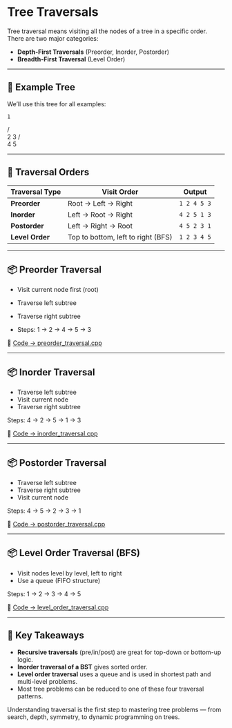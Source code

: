﻿# Tree Traversals

Tree traversal means visiting all the nodes of a tree in a specific order.  
There are two major categories:
- **Depth-First Traversals** (Preorder, Inorder, Postorder)
- **Breadth-First Traversal** (Level Order)

---

## 🌳 Example Tree

We’ll use this tree for all examples:

    1
   / \
  2   3
 / \
4   5


---

## 🔁 Traversal Orders

| Traversal Type | Visit Order               | Output                |
|----------------|---------------------------|------------------------|
| **Preorder**    | Root → Left → Right       | `1 2 4 5 3`            |
| **Inorder**     | Left → Root → Right       | `4 2 5 1 3`            |
| **Postorder**   | Left → Right → Root       | `4 5 2 3 1`            |
| **Level Order** | Top to bottom, left to right (BFS) | `1 2 3 4 5`    |

---

## 📦 Preorder Traversal
- Visit current node first (root)
- Traverse left subtree
- Traverse right subtree

- Steps: 1 → 2 → 4 → 5 → 3

📎 [Code → preorder_traversal.cpp](preorder_traversal.cpp)

---

## 📦 Inorder Traversal
- Traverse left subtree
- Visit current node
- Traverse right subtree

Steps: 4 → 2 → 5 → 1 → 3


📎 [Code → inorder_traversal.cpp](inorder_traversal.cpp)

---

## 📦 Postorder Traversal
- Traverse left subtree
- Traverse right subtree
- Visit current node

Steps: 4 → 5 → 2 → 3 → 1


📎 [Code → postorder_traversal.cpp](postorder_traversal.cpp)

---

## 📦 Level Order Traversal (BFS)
- Visit nodes level by level, left to right
- Use a queue (FIFO structure)

Steps: 1 → 2 → 3 → 4 → 5


📎 [Code → level_order_traversal.cpp](level_order_traversal.cpp)

---

## 🧠 Key Takeaways
- **Recursive traversals** (pre/in/post) are great for top-down or bottom-up logic.
- **Inorder traversal of a BST** gives sorted order.
- **Level order traversal** uses a queue and is used in shortest path and multi-level problems.
- Most tree problems can be reduced to one of these four traversal patterns.

Understanding traversal is the first step to mastering tree problems — from search, depth, symmetry, to dynamic programming on trees.
